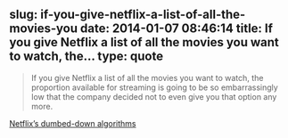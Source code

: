 slug: if-you-give-netflix-a-list-of-all-the-movies-you
date: 2014-01-07 08:46:14
title: If you give Netflix a list of all the movies you want to watch, the...
type: quote
---

> If you give Netflix a list of all the movies you want to watch, the proportion available for streaming is going to be so embarrassingly low that the company decided not to even give you that option any more.

[Netflix’s dumbed-down algorithms](http://blogs.reuters.com/felix-salmon/2014/01/03/netflixs-dumbed-down-algorithms/)
